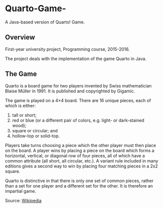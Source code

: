 # Quarto-Game-
A Java-based version of Quarto! Game. 

## Overview
First-year university project, Programming course, 2015-2016.

The project deals with the implementation of the game Quarto in Java. 

## The Game
Quarto is a board game for two players invented by Swiss mathematician Blaise Müller in 1991. It is published and copyrighted by Gigamic.

The game is played on a 4×4 board. There are 16 unique pieces, each of which is either:
1. tall or short;
2. red or blue (or a different pair of colors, e.g. light- or dark-stained wood);
3. square or circular; and
4. hollow-top or solid-top.

Players take turns choosing a piece which the other player must then place on the board. A player wins by placing a piece on the board which forms a horizontal, vertical, or diagonal row of four pieces, all of which have a common attribute (all short, all circular, etc.). A variant rule included in many editions gives a second way to win by placing four matching pieces in a 2x2 square.

Quarto is distinctive in that there is only one set of common pieces, rather than a set for one player and a different set for the other. It is therefore an impartial game.

Source: [Wikipedia](https://en.wikipedia.org/wiki/Quarto_(board_game))
